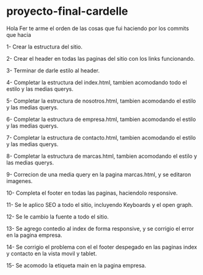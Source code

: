 # proyecto-final-cardelle

Hola Fer te arme el orden de las cosas que fui haciendo por los commits que hacia

1- Crear la estructura del sitio.

2- Crear el header en todas las paginas del sitio con los links funcionando.

3- Terminar de darle estilo al header.

4- Completar la estructura del index.html, tambien acomodando todo el estilo y las medias querys.

5- Completar la estructura de nosotros.html, tambien acomodando el estilo y las medias querys.

6- Completar la estructura de empresa.html, tambien acomodando el estilo y las medias querys.

7- Completar la estructura de contacto.html, tambien acomodando el estilo y las medias querys.

8- Completar la estructura de marcas.html, tambien acomodando el estilo y las medias querys.

9- Correcion de una media query en la pagina marcas.html, y se editaron imagenes. 

10- Completa el footer en todas las paginas, haciendolo responsive.

11- Se le aplico SEO a todo el sitio, incluyendo Keyboards y el open graph.

12- Se le cambio la fuente a todo el sitio.

13- Se agrego contedio al index de forma responsive, y se corrigio el error en la pagina empresa.

14- Se corrigio el problema con el el footer despegado en las paginas index y contacto en la vista movil y tablet.

15- Se acomodo la etiqueta main en la pagina empresa.